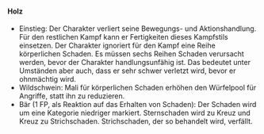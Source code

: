 #### Holz

* Einstieg: Der Charakter verliert seine Bewegungs- und Aktionshandlung. Für den restlichen Kampf kann er
Fertigkeiten dieses Kampfstils einsetzen. Der Charakter ignoriert für den Kampf eine Reihe körperlichen Schaden.
Es müssen sechs Reihen Schaden verursacht werden, bevor der Charakter handlungsunfähig ist. Das bedeutet unter
Umständen aber auch, dass er sehr schwer verletzt wird, bevor er ohnmächtig wird.
* Wildschwein: Mali für körperlichen Schaden erhöhen den Würfelpool für Angriffe, statt ihn zu reduzieren.
* Bär (1 FP, als Reaktion auf das Erhalten von Schaden): Der Schaden wird um eine Kategorie niedriger markiert.
Sternschaden wird zu Kreuz und Kreuz zu Strichschaden. Strichschaden, der so behandelt wird, verfällt.
